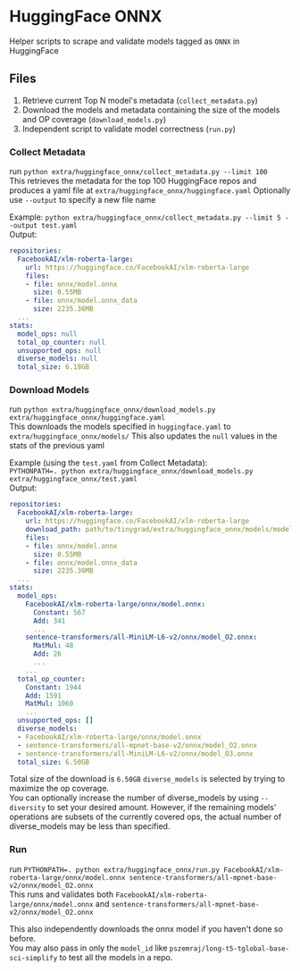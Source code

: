 # HuggingFace ONNX

Helper scripts to scrape and validate models tagged as `ONNX` in HuggingFace

## Files

1. Retrieve current Top N model's metadata (`collect_metadata.py`)
2. Download the models and metadata containing the size of the models and OP coverage (`download_models.py`)
3. Independent script to validate model correctness (`run.py`)

### Collect Metadata
run `python extra/huggingface_onnx/collect_metadata.py --limit 100`  
This retrieves the metadata for the top 100 HuggingFace repos and produces a yaml file at `extra/huggingface_onnx/huggingface.yaml` 
Optionally use `--output` to specify a new file name

Example:
`python extra/huggingface_onnx/collect_metadata.py --limit 5 --output test.yaml`  
Output:
```yaml
repositories:
  FacebookAI/xlm-roberta-large:
    url: https://huggingface.co/FacebookAI/xlm-roberta-large
    files:
    - file: onnx/model.onnx
      size: 0.55MB
    - file: onnx/model.onnx_data
      size: 2235.36MB
  ...
stats:
  model_ops: null
  total_op_counter: null
  unsupported_ops: null
  diverse_models: null
  total_size: 6.18GB
```

### Download Models
run `python extra/huggingface_onnx/download_models.py extra/huggingface_onnx/huggingface.yaml`  
This downloads the models specified in `huggingface.yaml` to `extra/huggingface_onnx/models/`
This also updates the `null` values in the stats of the previous yaml

Example (using the `test.yaml` from Collect Metadata):  
`PYTHONPATH=. python extra/huggingface_onnx/download_models.py extra/huggingface_onnx/test.yaml`  
Output:
```yaml
repositories:
  FacebookAI/xlm-roberta-large:
    url: https://huggingface.co/FacebookAI/xlm-roberta-large
    download_path: path/to/tinygrad/extra/huggingface_onnx/models/models--FacebookAI--xlm-roberta-large/snapshots/c23d21b0620b635a76227c604d44e43a9f0ee389
    files:
    - file: onnx/model.onnx
      size: 0.55MB
    - file: onnx/model.onnx_data
      size: 2235.36MB
  ...
stats:
  model_ops:
    FacebookAI/xlm-roberta-large/onnx/model.onnx:
      Constant: 567
      Add: 341
      ...
    sentence-transformers/all-MiniLM-L6-v2/onnx/model_O2.onnx:
      MatMul: 48
      Add: 26
      ...
    ...
  total_op_counter:
    Constant: 1944
    Add: 1591
    MatMul: 1060
    ...
  unsupported_ops: []
  diverse_models:
  - FacebookAI/xlm-roberta-large/onnx/model.onnx
  - sentence-transformers/all-mpnet-base-v2/onnx/model_O2.onnx
  - sentence-transformers/all-MiniLM-L6-v2/onnx/model_O3.onnx
  total_size: 6.50GB
```
Total size of the download is `6.50GB`
`diverse_models` is selected by trying to maximize the op coverage.  
You can optionally increase the number of diverse_models by using `--diversity` to set your desired amount. However, if the remaining models' operations are subsets of the currently covered ops, the actual number of diverse_models may be less than specified.

### Run
run `PYTHONPATH=. python extra/huggingface_onnx/run.py FacebookAI/xlm-roberta-large/onnx/model.onnx sentence-transformers/all-mpnet-base-v2/onnx/model_O2.onnx`    
This runs and validates both `FacebookAI/xlm-roberta-large/onnx/model.onnx` and `sentence-transformers/all-mpnet-base-v2/onnx/model_O2.onnx`  

This also independently downloads the onnx model if you haven't done so before.  
You may also pass in only the `model_id` like `pszemraj/long-t5-tglobal-base-sci-simplify` to test all the models in a repo.  
